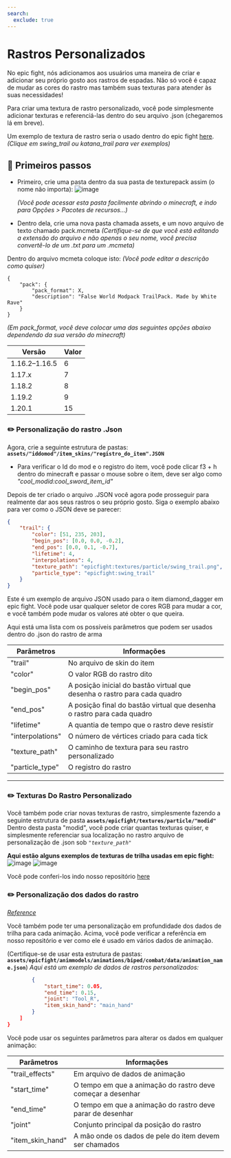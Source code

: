 ```yaml
---
search:
  exclude: true
---
```

# Rastros Personalizados

No epic fight, nós adicionamos aos usuários uma maneira de criar e adicionar seu próprio gosto aos rastros de espadas. Não só você é capaz de mudar as cores do rastro mas também suas texturas para atender às suas necessidades!

Para criar uma textura de rastro personalizado, você pode simplesmente adicionar texturas e referenciá-las dentro do seu arquivo .json (chegaremos lá em breve).

Um exemplo de textura de rastro seria o usado dentro do epic fight [here](https://github.com/Yesssssman/epicfightmod/tree/1.18.2/src/main/resources/assets/epicfight/textures/particle).
_(Clique em swing\_trail ou katana\_trail para ver exemplos)_

## 🦶 Primeiros passos

- Primeiro, crie uma pasta dentro da sua pasta de texturepack assim (o nome não importa):
 ![image](https://github.com/Yesssssman/epicfightmod/assets/77132244/c549e612-7475-4a3e-8f83-f99a3c0d6764)
  
  _(Você pode acessar esta pasta facilmente abrindo o minecraft, e indo para Opções > Pacotes de recursos...)_

- Dentro dela, crie uma nova pasta chamada assets, e um novo arquivo de texto chamado pack.mcmeta
  _(Certifique-se de que você está editando a extensão do arquivo e não apenas o seu nome, você precisa convertê-lo de um .txt para um .mcmeta)_

Dentro do arquivo mcmeta coloque isto:
_(Você pode editar a descrição como quiser)_

```
{
	"pack": {
		"pack_format": X,
		"description": "False World Modpack TrailPack. Made by White Rave"
	}
}
```

_(Em pack\_format, você deve colocar uma das seguintes opções abaixo dependendo da sua versão do minecraft)_

| Versão        | Valor |
| ------------- | ----- |
| 1.16.2–1.16.5 | 6     |
| 1.17.x        | 7     |
| 1.18.2        | 8     |
| 1.19.2        | 9     |
| 1.20.1        | 15    |

### ✏️ Personalização do rastro .Json

Agora, crie a seguinte estrutura de pastas:
**`assets/"iddomod"/item_skins/"registro_do_item".JSON`**

- Para verificar o Id do mod e o registro do item, você pode clicar f3 + h dentro do minecraft e passar o mouse sobre o item, deve ser algo como _"cool\_modid:cool\_sword\_item\_id"_

Depois de ter criado o arquivo .JSON você agora pode prosseguir para realmente dar aos seus rastros o seu próprio gosto. Siga o exemplo abaixo para ver como o JSON deve se parecer:

```json
{
    "trail": {
    	"color": [51, 235, 203],
    	"begin_pos": [0.0, 0.0, -0.2],
    	"end_pos": [0.0, 0.1, -0.7],
    	"lifetime": 4,
		"interpolations": 4,
    	"texture_path": "epicfight:textures/particle/swing_trail.png",
    	"particle_type": "epicfight:swing_trail"
    }
}
```

Este é um exemplo de arquivo JSON usado para o item diamond\_dagger em epic fight. Você pode usar qualquer seletor de cores RGB para mudar a cor, e você também pode mudar os valores até obter o que queira.

Aqui está uma lista com os possíveis parâmetros que podem ser usados dentro do .json do rastro de arma

| Parâmetros       | Informações                                                               |
| ---------------- | ------------------------------------------------------------------------- |
| "trail"          | No arquivo de skin do item                                                |
| "color"          | O valor RGB do rastro dito                                                |
| "begin\_pos"     | A posição inicial do bastão virtual que desenha o rastro para cada quadro |
| "end\_pos"       | A posição final do bastão virtual que desenha o rastro para cada quadro   |
| "lifetime"       | A quantia de tempo que o rastro deve resistir                             |
| "interpolations" | O número de vértices criado para cada tick                                |
| "texture\_path"  | O caminho de textura para seu rastro personalizado                        |
| "particle\_type" | O registro do rastro                                                      |

***

### ✏️ Texturas Do Rastro Personalizado

Você também pode criar novas texturas de rastro, simplesmente fazendo a seguinte estrutura de pasta
**`assets/epicfight/textures/particle/"modid"`**
Dentro desta pasta "modid", você pode criar quantas texturas quiser, e simplesmente referenciar sua localização no rastro arquivo de personalização de .json sob _`"texture_path"`_

**Aqui estão alguns exemplos de texturas de trilha usadas em epic fight:**
![image](https://github.com/Yesssssman/epicfightmod/assets/77132244/eccfefb9-f9f8-4518-a2f6-eab3a2c4e3f8)
![image](https://github.com/Yesssssman/epicfightmod/assets/77132244/8421ff50-0f75-4308-8793-fb4be3f60a23)

Você pode conferi-los indo nosso repositório [here](https://github.com/Yesssssman/epicfightmod/tree/1.18.2/src/main/assets/epicfight/textures/particle)

### ✏️ Personalização dos dados do rastro

_[Reference](https://github.com/Yesssssman/epicfightmod/tree/1.18.2/src/main/assets/epicfight/animmodels/animations/biped/combat/data)_

Você também pode ter uma personalização em profundidade dos dados de trilha para cada animação. Acima, você pode verificar a referência em nosso repositório e ver como ele é usado em vários dados de animação.

(Certifique-se de usar esta estrutura de pastas: **`assets/epicfight/animmodels/animations/biped/combat/data/animation_name.json`**)
_Aqui está um exemplo de dados de rastros personalizados:_

```json "trail_effects": [
		{
			"start_time": 0.05,
			"end_time": 0.15,
			"joint": "Tool_R",
			"item_skin_hand": "main_hand"
		}
	]
}
```

Você pode usar os seguintes parâmetros para alterar os dados em qualquer animação:

| Parâmetros         | Informações                                                 |
| ------------------ | ----------------------------------------------------------- |
| "trail\_effects"   | Em arquivo de dados de animação                             |
| "start\_time"      | O tempo em que a animação do rastro deve começar a desenhar |
| "end\_time"        | O tempo em que a animação do rastro deve parar de desenhar  |
| "joint"            | Conjunto principal da posição do rastro                     |
| "item\_skin\_hand" | A mão onde os dados de pele do item devem ser chamados      |
